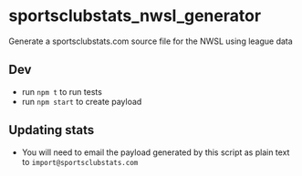 # sportsclubstats_nwsl_generator
Generate a sportsclubstats.com source file for the NWSL using league data

## Dev
* run `npm t` to run tests
* run `npm start` to create payload

## Updating stats
* You will need to email the payload generated by this script as plain text to `import@sportsclubstats.com`
